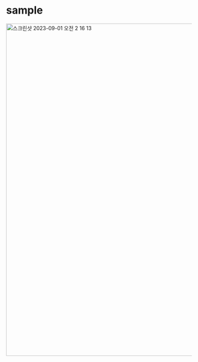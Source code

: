 # sample
<img width="899" alt="스크린샷 2023-09-01 오전 2 16 13" src="https://github.com/lakeparkXPA/sample/assets/47446855/18c60016-4c63-49d3-a179-31733bf41b1c">
